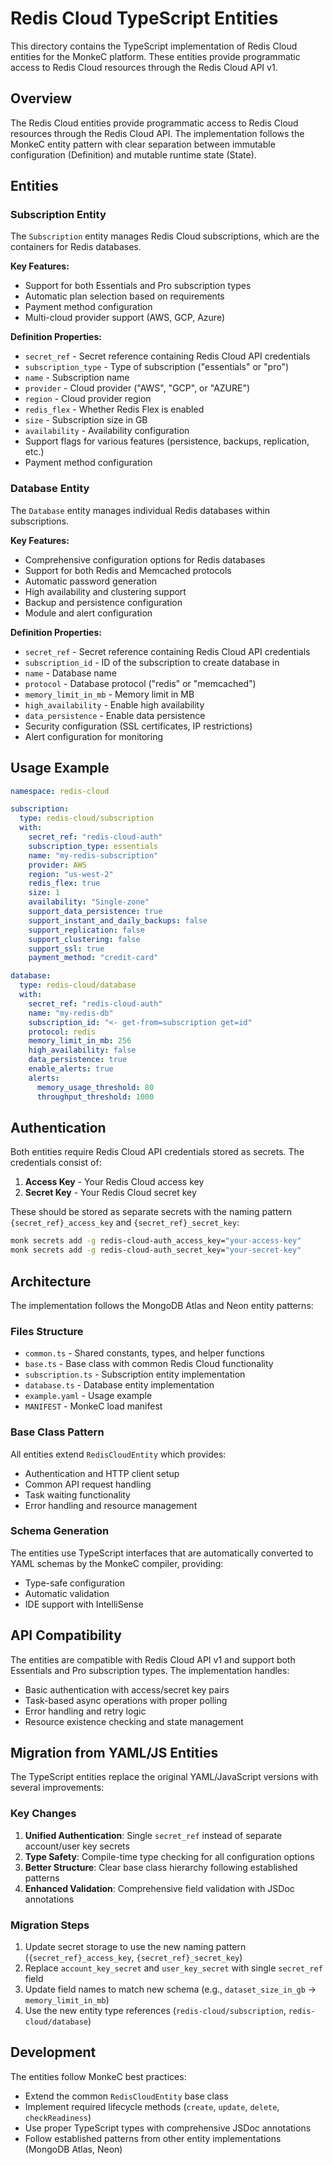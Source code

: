 # Redis Cloud TypeScript Entities

This directory contains the TypeScript implementation of Redis Cloud entities for the MonkeC platform. These entities provide programmatic access to Redis Cloud resources through the Redis Cloud API v1.

## Overview

The Redis Cloud entities provide programmatic access to Redis Cloud resources through the Redis Cloud API. The implementation follows the MonkeC entity pattern with clear separation between immutable configuration (Definition) and mutable runtime state (State).

## Entities

### Subscription Entity

The `Subscription` entity manages Redis Cloud subscriptions, which are the containers for Redis databases.

**Key Features:**
- Support for both Essentials and Pro subscription types
- Automatic plan selection based on requirements
- Payment method configuration
- Multi-cloud provider support (AWS, GCP, Azure)

**Definition Properties:**
- `secret_ref` - Secret reference containing Redis Cloud API credentials
- `subscription_type` - Type of subscription ("essentials" or "pro")
- `name` - Subscription name
- `provider` - Cloud provider ("AWS", "GCP", or "AZURE")
- `region` - Cloud provider region
- `redis_flex` - Whether Redis Flex is enabled
- `size` - Subscription size in GB
- `availability` - Availability configuration
- Support flags for various features (persistence, backups, replication, etc.)
- Payment method configuration

### Database Entity

The `Database` entity manages individual Redis databases within subscriptions.

**Key Features:**
- Comprehensive configuration options for Redis databases
- Support for both Redis and Memcached protocols
- Automatic password generation
- High availability and clustering support
- Backup and persistence configuration
- Module and alert configuration

**Definition Properties:**
- `secret_ref` - Secret reference containing Redis Cloud API credentials
- `subscription_id` - ID of the subscription to create database in
- `name` - Database name
- `protocol` - Database protocol ("redis" or "memcached")
- `memory_limit_in_mb` - Memory limit in MB
- `high_availability` - Enable high availability
- `data_persistence` - Enable data persistence
- Security configuration (SSL certificates, IP restrictions)
- Alert configuration for monitoring

## Usage Example

```yaml
namespace: redis-cloud

subscription:
  type: redis-cloud/subscription
  with:
    secret_ref: "redis-cloud-auth"
    subscription_type: essentials
    name: "my-redis-subscription"
    provider: AWS
    region: "us-west-2" 
    redis_flex: true
    size: 1
    availability: "Single-zone"
    support_data_persistence: true
    support_instant_and_daily_backups: false
    support_replication: false
    support_clustering: false
    support_ssl: true
    payment_method: "credit-card"

database:
  type: redis-cloud/database
  with:
    secret_ref: "redis-cloud-auth"
    name: "my-redis-db"
    subscription_id: "<- get-from=subscription get=id"
    protocol: redis
    memory_limit_in_mb: 256
    high_availability: false
    data_persistence: true
    enable_alerts: true
    alerts:
      memory_usage_threshold: 80
      throughput_threshold: 1000
```

## Authentication

Both entities require Redis Cloud API credentials stored as secrets. The credentials consist of:

1. **Access Key** - Your Redis Cloud access key
2. **Secret Key** - Your Redis Cloud secret key

These should be stored as separate secrets with the naming pattern `{secret_ref}_access_key` and `{secret_ref}_secret_key`:

```bash
monk secrets add -g redis-cloud-auth_access_key="your-access-key"
monk secrets add -g redis-cloud-auth_secret_key="your-secret-key"
```

## Architecture

The implementation follows the MongoDB Atlas and Neon entity patterns:

### Files Structure
- `common.ts` - Shared constants, types, and helper functions
- `base.ts` - Base class with common Redis Cloud functionality  
- `subscription.ts` - Subscription entity implementation
- `database.ts` - Database entity implementation
- `example.yaml` - Usage example
- `MANIFEST` - MonkeC load manifest

### Base Class Pattern
All entities extend `RedisCloudEntity` which provides:
- Authentication and HTTP client setup
- Common API request handling
- Task waiting functionality
- Error handling and resource management

### Schema Generation
The entities use TypeScript interfaces that are automatically converted to YAML schemas by the MonkeC compiler, providing:
- Type-safe configuration
- Automatic validation
- IDE support with IntelliSense

## API Compatibility

The entities are compatible with Redis Cloud API v1 and support both Essentials and Pro subscription types. The implementation handles:

- Basic authentication with access/secret key pairs
- Task-based async operations with proper polling
- Error handling and retry logic
- Resource existence checking and state management

## Migration from YAML/JS Entities

The TypeScript entities replace the original YAML/JavaScript versions with several improvements:

### Key Changes
1. **Unified Authentication**: Single `secret_ref` instead of separate account/user key secrets
2. **Type Safety**: Compile-time type checking for all configuration options
3. **Better Structure**: Clear base class hierarchy following established patterns
4. **Enhanced Validation**: Comprehensive field validation with JSDoc annotations

### Migration Steps
1. Update secret storage to use the new naming pattern (`{secret_ref}_access_key`, `{secret_ref}_secret_key`)
2. Replace `account_key_secret` and `user_key_secret` with single `secret_ref` field
3. Update field names to match new schema (e.g., `dataset_size_in_gb` → `memory_limit_in_mb`)
4. Use the new entity type references (`redis-cloud/subscription`, `redis-cloud/database`)

## Development

The entities follow MonkeC best practices:
- Extend the common `RedisCloudEntity` base class
- Implement required lifecycle methods (`create`, `update`, `delete`, `checkReadiness`)
- Use proper TypeScript types with comprehensive JSDoc annotations
- Follow established patterns from other entity implementations (MongoDB Atlas, Neon) 